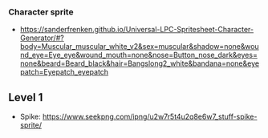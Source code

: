 ### Character sprite
- https://sanderfrenken.github.io/Universal-LPC-Spritesheet-Character-Generator/#?body=Muscular_muscular_white_v2&sex=muscular&shadow=none&wound_eye=Eye_eye&wound_mouth=none&nose=Button_nose_dark&eyes=none&beard=Beard_black&hair=Bangslong2_white&bandana=none&eyepatch=Eyepatch_eyepatch

## Level 1
- Spike: https://www.seekpng.com/ipng/u2w7r5t4u2q8e6w7_stuff-spike-sprite/
